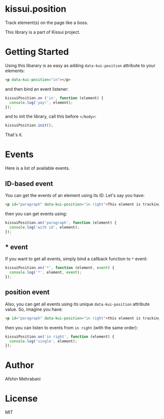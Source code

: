 # kissui.position
Track element(s) on the page like a boss.

This library is a part of Kissui project.

# Getting Started

Using this libarary is as easy as adding `data-kui-position` attribute to your elements:

```html
<p data-kui-position="in"></p>
```

and then bind an event listener:

```js
kissuiPosition.on ('in', function (element) {
  console.log('yay!', element);
});
```

and to init the library, call this before `</body>`:

```js
kissuiPosition.init();
```

That's it. 

# Events

Here is a list of available events.

## ID-based event

You can get the events of an element using its ID. Let's say you have:

```html
<p id="paragraph" data-kui-position="in right">This element is tracking by Kissui.Position</p>
```

then you can get events using:

```js
kissuiPosition.on('paragraph', function (element) {
  console.log('with id', element);
});
```

## * event

If you want to get all events, simply bind a callback function to `*` event:

```js
kissuiPosition.on('*', function (element, event) {
  console.log('*', element, event);
});
```

## position event

Also, you can get all events using its unique `data-kui-position` attribute value. So, imagine you have:

```html
<p id="paragraph" data-kui-position="in right">this element is tracking by kissui.position</p>
```

then you can listen to events from `in right` (with the same order):

```js
kissuiPosition.on('in right', function (element) {
  console.log('single', element);
});
```

# Author
Afshin Mehrabani

# License
MIT
